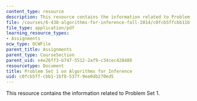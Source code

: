 ```yaml
---
content_type: resource
description: This resource contains the information related to Problem Set 1.
file: /courses/6-438-algorithms-for-inference-fall-2014/c0fcb5ffcbb11bf8537f9ee0db270ed5_MIT6_438F14_ps1.pdf
file_type: application/pdf
learning_resource_types:
- Assignments
ocw_type: OCWFile
parent_title: Assignments
parent_type: CourseSection
parent_uid: e4e26ff3-b747-5512-2af9-c34cec428488
resourcetype: Document
title: Problem Set 1 on Algorithms for Inference
uid: c0fcb5ff-cbb1-1bf8-537f-9ee0db270ed5
---
```

This resource contains the information related to Problem Set 1.

